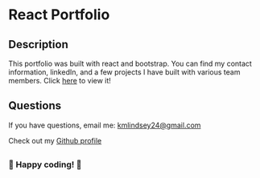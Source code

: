 # React Portfolio

## Description

This portfolio was built with react and bootstrap. You can find my contact information, linkedIn, and a few projects I have built with various team members. 
Click [here](https://kfisch2.github.io/my-portfolio/) to view it!

## Questions

If you have questions, email me: <kmlindsey24@gmail.com>

Check out my [Github profile](https://github.com/kfisch2)

##

### :dizzy: Happy coding! :dizzy:
